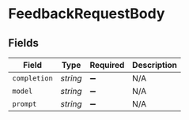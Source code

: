 # FeedbackRequestBody


## Fields

| Field              | Type               | Required           | Description        |
| ------------------ | ------------------ | ------------------ | ------------------ |
| `completion`       | *string*           | :heavy_minus_sign: | N/A                |
| `model`            | *string*           | :heavy_minus_sign: | N/A                |
| `prompt`           | *string*           | :heavy_minus_sign: | N/A                |